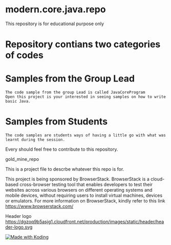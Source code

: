 # modern.core.java.repo
This repository is for educational purpose only


# Repository contians two categories of codes
# Samples from the Group Lead
	The code sample from the group Lead is called JavaCoreProgram
	Open this project is your interested in seeing samples on how to write basic Java.

# Samples from Students
	The code samples are students ways of having a little go with what was learnt during the session.


Every should feel free to contribute to this repository.

gold_mine_repo

This is a project file to descrbe whatever this repo is for.

This project is being sponsored by BrowserStack. BrowserStack is a cloud-based cross-browser testing tool that enables developers to test their websites across various browsers on different operating systems and mobile devices, without requiring users to install virtual machines, devices or emulators. For more information on BrowserStack, kindly refer to this link https://www.browserstack.com/

Header logo https://dgzoq9b5asjg1.cloudfront.net/production/images/static/header/header-logo.svg


<a href="https://koding.com/"> <img src="https://koding-cdn.s3.amazonaws.com/badges/made-with-koding/v1/koding_badge_ReadmeDark.png" srcset="https://koding-cdn.s3.amazonaws.com/badges/made-with-koding/v1/koding_badge_ReadmeDark.png 1x, https://koding-cdn.s3.amazonaws.com/badges/made-with-koding/v1/koding_badge_ReadmeDark@2x.png 2x" alt="Made with Koding" /> </a>

